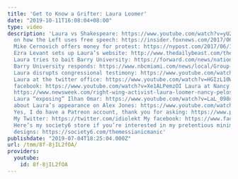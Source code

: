 ```yaml
---
title: 'Get to Know a Grifter: Laura Loomer'
date: "2019-10-11T16:08:04+08:00"
type: video
description: 'Laura vs Shakespeare: https://www.youtube.com/watch?v=yU2Z2_LTIs8 Laura
  on how the Left uses free speech: https://insider.foxnews.com/2017/06/19/donald-trump-assassination-play-julius-caesar-shakespeare-new-york-laura-loomer-hannity
  Mike Cernovich offers money for protest: https://nypost.com/2017/06/17/blogger-who-rushed-julius-caesar-stage-says-production-has-blood-on-its-hands/
  Ezra Levant sets up Laura’s website: http://www.thedailybeast.com/the-domain-troll-behind-pro-trump-stunts
  Laura tries to bait Barry University: https://forward.com/news/national/376920/laura-loomer-is-the-jewish-voice-of-the-far-right-can-she-tame-jew-haters/
  Barry University responds: https://www.nbcmiami.com/news/local/Group-Claims-Barry-University-Approved-Pro-ISIS-Club-298066561.html
  Laura disrupts congressional testimony: https://www.youtube.com/watch?v=FjgdMqShI5s
  Laura at the twitter office: https://www.youtube.com/watch?v=HGIzL10WDZQ Laura at
  facebook: https://www.youtube.com/watch?v=Xe1ALPemzOI Laura at Nancy Pelosi’s house:
  https://www.newsweek.com/right-wing-activist-laura-loomer-nancy-pelosi-house-1291083
  Laura “exposing” Ilhan Omar: https://www.youtube.com/watch?v=LaL_098n7H0 TYT talks
  about Laura’s appearance on Alex Jones: https://www.youtube.com/watch?v=owYgF4RbNlA
  Yes, I do have a Patreon account, thank you for asking: https://www.patreon.com/themessianicmanic
  My Twitter: https://twitter.com/idiolekt My facebook: https://www.facebook.com/themessianicmanic/
  Here’s my society6 store if you’re interested in my pretentious minimalist poster
  designs: https://society6.com/themessianicmanic'
publishdate: "2019-07-04T18:25:04.000Z"
url: /tmm/8f-8jIL2fOA/
providers:
  youtube:
    id: 8f-8jIL2fOA
---
```

